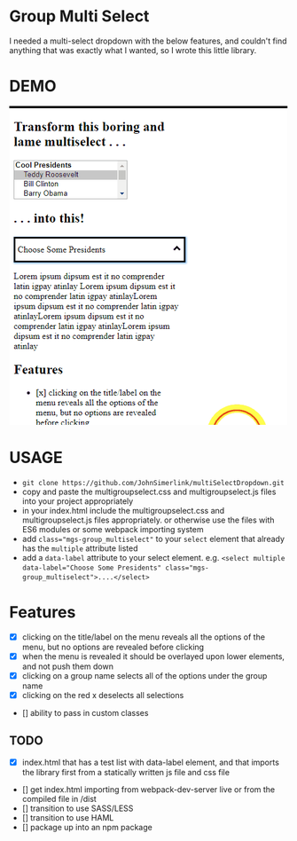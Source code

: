 # Group Multi Select

I needed a multi-select dropdown with the below features, and couldn't find anything that was exactly what I wanted, so I wrote this little library.

# DEMO

![Demo](demo.gif "Demo")
# USAGE
- `git clone https://github.com/JohnSimerlink/multiSelectDropdown.git`
- copy and paste the multigroupselect.css and multigroupselect.js files into your project appropriately
- in your index.html include the multigroupselect.css and multigroupselect.js files appropriately. or otherwise use the files with ES6 modules or some webpack importing system
- add `class="mgs-group_multiselect"` to your `select` element that already has the `multiple` attribute listed
- add a `data-label` attribute to your select element. e.g. `<select multiple data-label="Choose Some Presidents" class="mgs-group_multiselect">....</select>`

# Features
- [x] clicking on the title/label on the menu reveals all the options of the menu, but no options are revealed before clicking
- [x] when the menu is revealed it should be overlayed upon lower elements, and not push them down
- [x] clicking on a group name selects all of the options under the group name
- [x] clicking on the red x deselects all selections
- [] ability to pass in custom classes

## TODO
- [x] index.html that has a test list with data-label element, and that imports the library first from a statically written js file and css file
- [] get index.html importing from webpack-dev-server live or from the compiled file in /dist
- [] transition to use SASS/LESS
- [] transition to use HAML
- [] package up into an npm package
